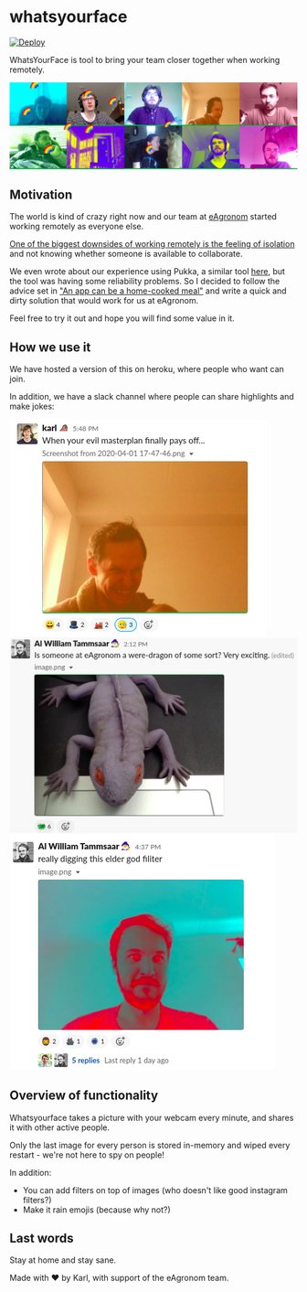 # whatsyourface

[![Deploy](https://www.herokucdn.com/deploy/button.svg)](https://heroku.com/deploy)

WhatsYourFace is tool to bring your team closer together when working remotely.

![snapshot](https://raw.githubusercontent.com/macobo/whatsyourface/master/snapshot.png)

## Motivation

The world is kind of crazy right now and our team at [eAgronom](http://eagronom.com/) started working remotely as everyone else.

[One of the biggest downsides of working remotely is the feeling of isolation](https://lp.buffer.com/state-of-remote-work-2020) and not knowing whether someone is available to collaborate.

We even wrote about our experience using Pukka, a similar tool [here](https://eagronom.com/en/blog/working-remotely/), but the tool was having some reliability problems. So I decided to follow the advice set in ["An app can be a home-cooked meal"](https://www.robinsloan.com/notes/home-cooked-app/) and write a quick and dirty solution that would work for us at eAgronom.

Feel free to try it out and hope you will find some value in it.

## How we use it

We have hosted a version of this on heroku, where people who want can join.

In addition, we have a slack channel where people can share highlights and make jokes:

![highlight1](https://raw.githubusercontent.com/macobo/whatsyourface/master/highlight1.png)
![highlight2](https://raw.githubusercontent.com/macobo/whatsyourface/master/highlight2.png)
![highlight3](https://raw.githubusercontent.com/macobo/whatsyourface/master/highlight3.png)


## Overview of functionality

Whatsyourface takes a picture with your webcam every minute, and shares it with other active people.

Only the last image for every person is stored in-memory and wiped every restart - we're not here to spy on people!

In addition:

- You can add filters on top of images (who doesn't like good instagram filters?)
- Make it rain emojis (because why not?)

## Last words

Stay at home and stay sane.

Made with ♥️ by Karl, with support of the eAgronom team.
